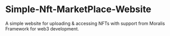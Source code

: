 # Simple-Nft-MarketPlace-Website
A simple website for uploading &amp; accessing NFTs with support from Moralis Framework for web3 development.
